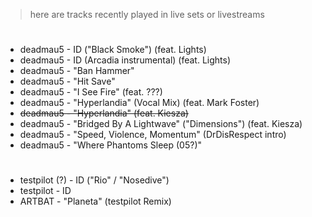 > here are tracks recently played in live sets or livestreams

#

- deadmau5 - ID ("Black Smoke") (feat. Lights)
- deadmau5 - ID (Arcadia instrumental) (feat. Lights)
- deadmau5 - "Ban Hammer"
- deadmau5 - "Hit Save"
- deadmau5 - "I See Fire" (feat. ???)
- deadmau5 - "Hyperlandia" (Vocal Mix) (feat. Mark Foster)
- <s> deadmau5 - "Hyperlandia" (feat. Kiesza) </s>
- deadmau5 - "Bridged By A Lightwave" ("Dimensions") (feat. Kiesza)
- deadmau5 - "Speed, Violence, Momentum" (DrDisRespect intro)
- deadmau5 - "Where Phantoms Sleep (05?)"

#

- testpilot (?) - ID ("Rio" / "Nosedive")
- testpilot - ID
- ARTBAT - "Planeta" (testpilot Remix)
